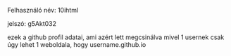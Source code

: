 Felhasználó név: 10ihtml

jelszó: g5Akt032

ezek a github profil adatai, ami azért lett megcsinálva mivel 1 usernek csak úgy lehet 1 weboldala, hogy username.github.io
